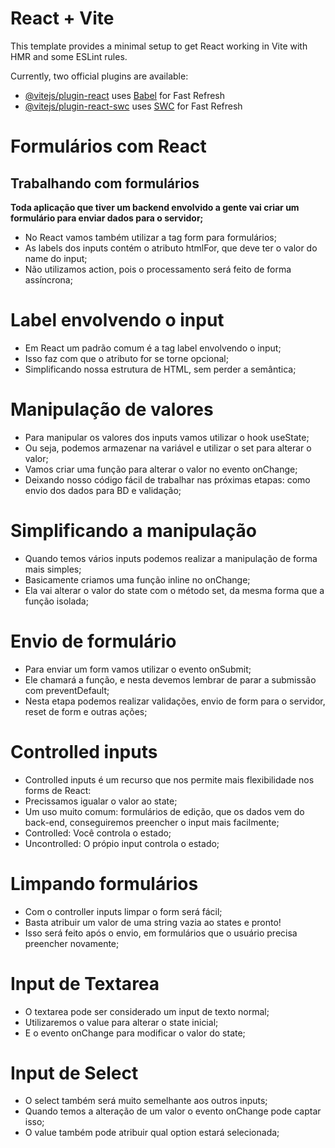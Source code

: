 # React + Vite

This template provides a minimal setup to get React working in Vite with HMR and some ESLint rules.

Currently, two official plugins are available:

- [@vitejs/plugin-react](https://github.com/vitejs/vite-plugin-react/blob/main/packages/plugin-react/README.md) uses [Babel](https://babeljs.io/) for Fast Refresh
- [@vitejs/plugin-react-swc](https://github.com/vitejs/vite-plugin-react-swc) uses [SWC](https://swc.rs/) for Fast Refresh

# Formulários com React

## Trabalhando com formulários

**Toda aplicação que tiver um backend envolvido a gente vai criar um formulário para enviar dados para o servidor;**

- No React vamos também utilizar a tag form para formulários;
- As labels dos inputs contém o atributo htmlFor, que deve ter o valor do name do input;
- Não utilizamos action, pois o processamento será feito de forma assíncrona;

# Label envolvendo o input

- Em React um padrão comum é a tag label envolvendo o input;
- Isso faz com que o atributo for se torne opcional;
- Simplificando nossa estrutura de HTML, sem perder a semântica;

# Manipulação de valores

- Para manipular os valores dos inputs vamos utilizar o hook useState;
- Ou seja, podemos armazenar na variável e utilizar o set para alterar o valor;
- Vamos criar uma função para alterar o valor no evento onChange;
- Deixando nosso código fácil de trabalhar nas próximas etapas: como envio dos dados para BD e validação;

# Simplificando a manipulação

- Quando temos vários inputs podemos realizar a manipulação de forma mais simples;
- Basicamente criamos uma função inline no onChange;
- Ela vai alterar o valor do state com o método set, da mesma forma que a função isolada;

# Envio de formulário

- Para enviar um form vamos utilizar o evento onSubmit;
- Ele chamará a função,  e nesta devemos lembrar de parar a submissão com preventDefault;
- Nesta etapa podemos realizar validações, envio de form para o servidor, reset de form e outras ações;

# Controlled inputs

- Controlled inputs é um recurso que nos permite mais flexibilidade nos forms de React:
- Precissamos igualar o valor ao state;
- Um uso muito comum: formulários de edição, que os dados vem do back-end, conseguiremos preencher o input mais facilmente;
- Controlled: Você controla o estado;
- Uncontrolled: O própio input controla o estado;

# Limpando formulários

- Com o controller inputs limpar o form será fácil;
- Basta atribuir um valor de uma string vazia ao states e pronto!
- Isso será feito após o envio, em formulários que o usuário precisa preencher novamente;

# Input de Textarea

- O textarea pode ser considerado um input de texto normal;
- Utilizaremos o value para alterar o  state inicial;
- E o evento onChange para modificar o valor do state;

# Input de Select

- O select também será muito semelhante aos outros inputs;
- Quando temos a alteração de um valor o evento onChange pode captar isso;
- O value também pode atribuir qual option estará selecionada;
